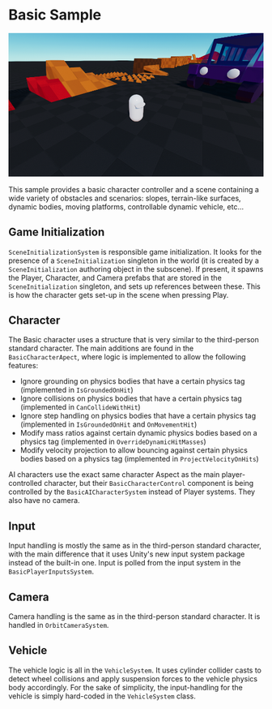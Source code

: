 
# Basic Sample

![](../Images/basic_sample.png)

This sample provides a basic character controller and a scene containing a wide variety of obstacles and scenarios: slopes, terrain-like surfaces, dynamic bodies, moving platforms, controllable dynamic vehicle, etc... 


## Game Initialization

`SceneInitializationSystem` is responsible game initialization. It looks for the presence of a `SceneInitialization` singleton in the world (it is created by a `SceneInitialization` authoring object in the subscene). If present, it spawns the Player, Character, and Camera prefabs that are stored in the `SceneInitialization` singleton, and sets up references between these. This is how the character gets set-up in the scene when pressing Play.


## Character

The Basic character uses a structure that is very similar to the third-person standard character. The main additions are found in the `BasicCharacterApect`, where logic is implemented to allow the following features:
* Ignore grounding on physics bodies that have a certain physics tag (implemented in `IsGroundedOnHit`)
* Ignore collisions on physics bodies that have a certain physics tag (implemented in `CanCollideWithHit`)
* Ignore step handling on physics bodies that have a certain physics tag (implemented in `IsGroundedOnHit` and `OnMovementHit`)
* Modify mass ratios against certain dynamic physics bodies based on a physics tag (implemented in `OverrideDynamicHitMasses`)
* Modify velocity projection to allow bouncing against certain physics bodies based on a physics tag (implemented in `ProjectVelocityOnHits`)

AI characters use the exact same character Aspect as the main player-controlled character, but their `BasicCharacterControl` component is being controlled by the `BasicAICharacterSystem` instead of Player systems. They also have no camera.


## Input

Input handling is mostly the same as in the third-person standard character, with the main difference that it uses Unity's new input system package instead of the built-in one. Input is polled from the input system in the `BasicPlayerInputsSystem`.


## Camera

Camera handling is the same as in the third-person standard character. It is handled in `OrbitCameraSystem`.


## Vehicle

The vehicle logic is all in the `VehicleSystem`. It uses cylinder collider casts to detect wheel collisions and apply suspension forces to the vehicle physics body accordingly. For the sake of simplicity, the input-handling for the vehicle is simply hard-coded in the `VehicleSystem` class.


